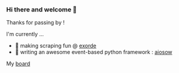 ### Hi there and welcome 👋

Thanks for passing by ! 

I'm currently ...
- 🔭 making scraping fun @ [exorde](https://exorde.io/)
- 🌱 writing an awesome event-based python framework : [aiosow](https://exorde-labs.github.io/aiosow/aiosow.html)

My [board](https://github.com/6r17/6r17/issues)

<!--
**6r17/6r17** is a ✨ _special_ ✨ repository because its `README.md` (this file) appears on your GitHub profile.

Here are some ideas to get you started:

- 🔭 I’m currently working on ...
- 🌱 I’m currently learning ...
- 👯 I’m looking to collaborate on ...
- 🤔 I’m looking for help with ...
- 💬 Ask me about ...
- 📫 How to reach me: ...
- 😄 Pronouns: ...
- ⚡ Fun fact: ...
-->

